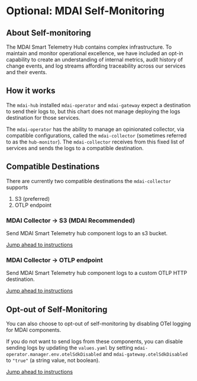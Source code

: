# Optional: MDAI Self-Monitoring

## About Self-monitoring

The MDAI Smart Telemetry Hub contains complex infrastructure. To maintain and monitor operational excellence, we have included an opt-in capability to create an understanding of internal metrics, audit history of change events, and log streams affording traceability across our services and their events.


## How it works

The `mdai-hub` installed `mdai-operator` and `mdai-gateway` expect a destination to send their logs to, but this chart does not manage deploying the logs destination for those services.

The `mdai-operator` has the ability to manage an opinionated collector, via compatible configurations, called the `mdai-collector` (sometimes referred to as the `hub-monitor`). The `mdai-collector` receives from this fixed list of services and sends the logs to a compatible destination.


## Compatible Destinations

There are currently two compatible destinations the `mdai-collector` supports
1. S3 (preferred)
2. OTLP endpoint


### MDAI Collector -> S3 (MDAI Recommended)

Send MDAI Smart Telemetry hub component logs to an s3 bucket.

[Jump ahead to instructions](./install.md#mdai-with-self-monitoring-via-s3)


### MDAI Collector -> OTLP endpoint

Send MDAI Smart Telemetry hub component logs to a custom OTLP HTTP destination.

[Jump ahead to instructions](./installMethods.md#mdai-with-self-monitoring-via-otlp-endpoint)


## Opt-out of Self-Monitoring

You can also choose to opt-out of self-monitoring by disabling OTel logging for MDAI components.

If you do not want to send logs from these components, you can disable sending logs by updating the `values.yaml` by setting `mdai-operator.manager.env.otelSdkDisabled` and `mdai-gateway.otelSdkDisabled` to `"true"` (a string value, not boolean).


[Jump ahead to instructions](./installMethods.md#mdai-collector-without-self-monitoring-opt-out)

